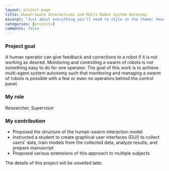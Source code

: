 ```yaml
---
layout: project-page
title: Human-Swarm Interactions and Multi-Robot System Autonomy
excerpt: "Just about everything you'll need to style in the theme: headings, paragraphs, blockquotes, tables, code blocks, and more."
categories: [projects]
comments: false
---
```


### Project goal

A human operator can give feedback and corrections to a robot if it is not working as desired. Monitoring and controlling a swarm of robots is not something easy to do for one operator. The goal of this work is to achieve multi-agent system autonomy such that monitoring and managing a swarm of robots is possible with a few or even no operators behind the control panel.

### My role

Researcher, Supervisor

### My contribution

* Proposed the structure of the human-swarm interaction model
* Instructed a student to create graphical user interfaces (GUI) to collect users' data, train models from the collected data, analyze results, and prepare manuscript
* Proposed various extensions of this approach to multiple subjects


The details of this project will be unveiled later.
